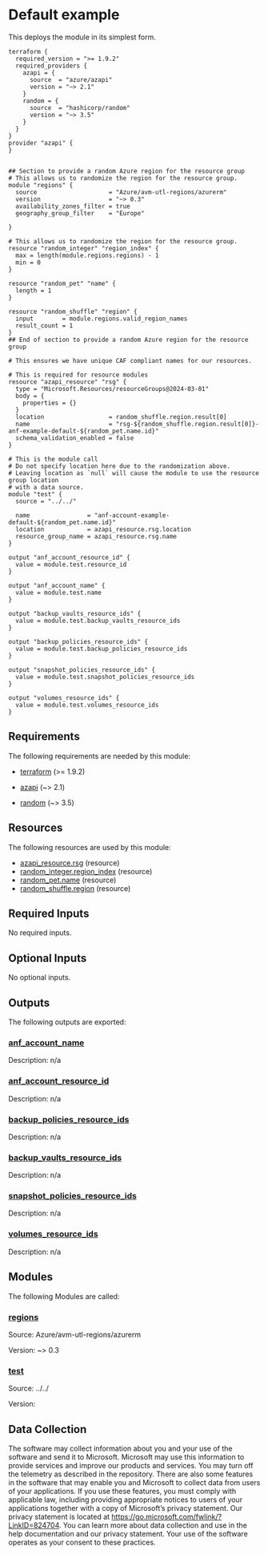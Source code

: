 <!-- BEGIN_TF_DOCS -->
# Default example

This deploys the module in its simplest form.

```hcl
terraform {
  required_version = ">= 1.9.2"
  required_providers {
    azapi = {
      source  = "azure/azapi"
      version = "~> 2.1"
    }
    random = {
      source  = "hashicorp/random"
      version = "~> 3.5"
    }
  }
}
provider "azapi" {
}


## Section to provide a random Azure region for the resource group
# This allows us to randomize the region for the resource group.
module "regions" {
  source                    = "Azure/avm-utl-regions/azurerm"
  version                   = "~> 0.3"
  availability_zones_filter = true
  geography_group_filter    = "Europe"

}

# This allows us to randomize the region for the resource group.
resource "random_integer" "region_index" {
  max = length(module.regions.regions) - 1
  min = 0
}

resource "random_pet" "name" {
  length = 1
}

resource "random_shuffle" "region" {
  input        = module.regions.valid_region_names
  result_count = 1
}
## End of section to provide a random Azure region for the resource group

# This ensures we have unique CAF compliant names for our resources.

# This is required for resource modules
resource "azapi_resource" "rsg" {
  type = "Microsoft.Resources/resourceGroups@2024-03-01"
  body = {
    properties = {}
  }
  location                  = random_shuffle.region.result[0]
  name                      = "rsg-${random_shuffle.region.result[0]}-anf-example-default-${random_pet.name.id}"
  schema_validation_enabled = false
}

# This is the module call
# Do not specify location here due to the randomization above.
# Leaving location as `null` will cause the module to use the resource group location
# with a data source.
module "test" {
  source = "../../"

  name                = "anf-account-example-default-${random_pet.name.id}"
  location            = azapi_resource.rsg.location
  resource_group_name = azapi_resource.rsg.name
}

output "anf_account_resource_id" {
  value = module.test.resource_id
}

output "anf_account_name" {
  value = module.test.name
}

output "backup_vaults_resource_ids" {
  value = module.test.backup_vaults_resource_ids
}

output "backup_policies_resource_ids" {
  value = module.test.backup_policies_resource_ids
}

output "snapshot_policies_resource_ids" {
  value = module.test.snapshot_policies_resource_ids
}

output "volumes_resource_ids" {
  value = module.test.volumes_resource_ids
}
```

<!-- markdownlint-disable MD033 -->
## Requirements

The following requirements are needed by this module:

- <a name="requirement_terraform"></a> [terraform](#requirement\_terraform) (>= 1.9.2)

- <a name="requirement_azapi"></a> [azapi](#requirement\_azapi) (~> 2.1)

- <a name="requirement_random"></a> [random](#requirement\_random) (~> 3.5)

## Resources

The following resources are used by this module:

- [azapi_resource.rsg](https://registry.terraform.io/providers/azure/azapi/latest/docs/resources/resource) (resource)
- [random_integer.region_index](https://registry.terraform.io/providers/hashicorp/random/latest/docs/resources/integer) (resource)
- [random_pet.name](https://registry.terraform.io/providers/hashicorp/random/latest/docs/resources/pet) (resource)
- [random_shuffle.region](https://registry.terraform.io/providers/hashicorp/random/latest/docs/resources/shuffle) (resource)

<!-- markdownlint-disable MD013 -->
## Required Inputs

No required inputs.

## Optional Inputs

No optional inputs.

## Outputs

The following outputs are exported:

### <a name="output_anf_account_name"></a> [anf\_account\_name](#output\_anf\_account\_name)

Description: n/a

### <a name="output_anf_account_resource_id"></a> [anf\_account\_resource\_id](#output\_anf\_account\_resource\_id)

Description: n/a

### <a name="output_backup_policies_resource_ids"></a> [backup\_policies\_resource\_ids](#output\_backup\_policies\_resource\_ids)

Description: n/a

### <a name="output_backup_vaults_resource_ids"></a> [backup\_vaults\_resource\_ids](#output\_backup\_vaults\_resource\_ids)

Description: n/a

### <a name="output_snapshot_policies_resource_ids"></a> [snapshot\_policies\_resource\_ids](#output\_snapshot\_policies\_resource\_ids)

Description: n/a

### <a name="output_volumes_resource_ids"></a> [volumes\_resource\_ids](#output\_volumes\_resource\_ids)

Description: n/a

## Modules

The following Modules are called:

### <a name="module_regions"></a> [regions](#module\_regions)

Source: Azure/avm-utl-regions/azurerm

Version: ~> 0.3

### <a name="module_test"></a> [test](#module\_test)

Source: ../../

Version:

<!-- markdownlint-disable-next-line MD041 -->
## Data Collection

The software may collect information about you and your use of the software and send it to Microsoft. Microsoft may use this information to provide services and improve our products and services. You may turn off the telemetry as described in the repository. There are also some features in the software that may enable you and Microsoft to collect data from users of your applications. If you use these features, you must comply with applicable law, including providing appropriate notices to users of your applications together with a copy of Microsoft’s privacy statement. Our privacy statement is located at <https://go.microsoft.com/fwlink/?LinkID=824704>. You can learn more about data collection and use in the help documentation and our privacy statement. Your use of the software operates as your consent to these practices.
<!-- END_TF_DOCS -->